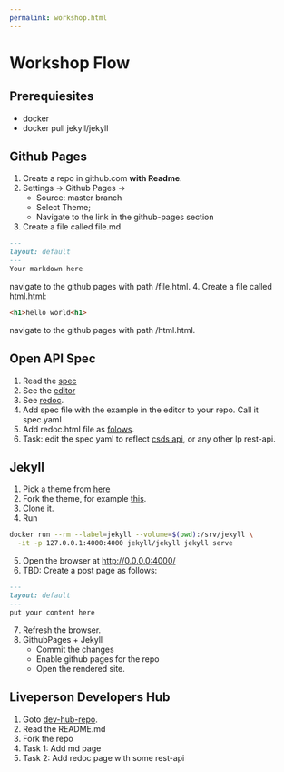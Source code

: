 ```yaml
---
permalink: workshop.html
---
```


# Workshop Flow

## Prerequiesites 
* docker
* docker pull jekyll/jekyll

## Github Pages
1. Create a repo in github.com **with Readme**.
2. Settings -> Github Pages -> 
   * Source: master branch
   * Select Theme;
   * Navigate to the link in the github-pages section
3. Create a file called file.md
```markdown
---
layout: default
---
Your markdown here
```
navigate to the github pages with path /file.html.
4. Create a file called html.html:
```markdown
<h1>hello world<h1>
```
navigate to the github pages with path /html.html.


## Open API Spec
1. Read the [spec](https://github.com/OAI/OpenAPI-Specification/blob/3.0.0-rc0/versions/3.0.md)
2. See the [editor](http://editor.swagger.io/#!/)
3. See [redoc](https://github.com/Rebilly/ReDoc).
4. Add spec file with the example in the editor to your repo. Call it spec.yaml
5. Add redoc.html file as [folows](https://raw.githubusercontent.com/eitan101/doc-test/master/kk.html).
6. Task: edit the spec yaml to reflect [csds api](https://livepersoninc.github.io/dev-hub/current/agent-domain-domain-api.html), or any other lp rest-api.

## Jekyll
1. Pick a theme from [here](http://jekyllthemes.org/)
2. Fork the theme, for example [this](http://jekyllthemes.org/themes/vision-casper-theme/).
3. Clone it.
4. Run
```sh
docker run --rm --label=jekyll --volume=$(pwd):/srv/jekyll \
  -it -p 127.0.0.1:4000:4000 jekyll/jekyll jekyll serve
```
5. Open the browser at http://0.0.0.0:4000/
6. TBD: Create a post page as follows:
```markdown
---
layout: default
---
put your content here
```
7. Refresh the browser.
6. GithubPages + Jekyll
   * Commit the changes
   * Enable github pages for the repo
   * Open the rendered site.
   
## Liveperson Developers Hub
1. Goto [dev-hub-repo](https://lpgithub.dev.lprnd.net/pages/Architecture/dev-hub-internal/).
2. Read the README.md
3. Fork the repo
4. Task 1: Add md page
5. Task 2: Add redoc page with some rest-api
   
